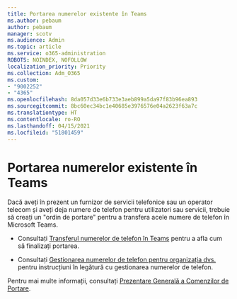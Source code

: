 ```yaml
---
title: Portarea numerelor existente în Teams
ms.author: pebaum
author: pebaum
manager: scotv
ms.audience: Admin
ms.topic: article
ms.service: o365-administration
ROBOTS: NOINDEX, NOFOLLOW
localization_priority: Priority
ms.collection: Adm_O365
ms.custom:
- "9002252"
- "4365"
ms.openlocfilehash: 8da057d33e6b733e3aeb899a5da97f83b96ea893
ms.sourcegitcommit: 8bc60ec34bc1e40685e3976576e04a2623f63a7c
ms.translationtype: HT
ms.contentlocale: ro-RO
ms.lasthandoff: 04/15/2021
ms.locfileid: "51801459"
---
```

# <a name="port-existing-numbers-to-teams"></a>Portarea numerelor existente în Teams

Dacă aveți în prezent un furnizor de servicii telefonice sau un operator telecom și aveți deja numere de telefon pentru utilizatori sau servicii, trebuie să creați un "ordin de portare" pentru a transfera acele numere de telefon în Microsoft Teams.

- Consultați [Transferul numerelor de telefon în Teams](https://docs.microsoft.com/microsoftteams/phone-number-calling-plans/transfer-phone-numbers-to-teams) pentru a afla cum să finalizați portarea. 

- Consultați [Gestionarea numerelor de telefon pentru organizația dvs.](https://docs.microsoft.com/microsoftteams/manage-phone-numbers-for-your-organization/manage-phone-numbers-for-your-organization) pentru instrucțiuni în legătură cu gestionarea numerelor de telefon. 

Pentru mai multe informații, consultați [Prezentare Generală a Comenzilor de Portare](https://docs.microsoft.com/MicrosoftTeams/phone-number-calling-plans/port-order-overview). 
